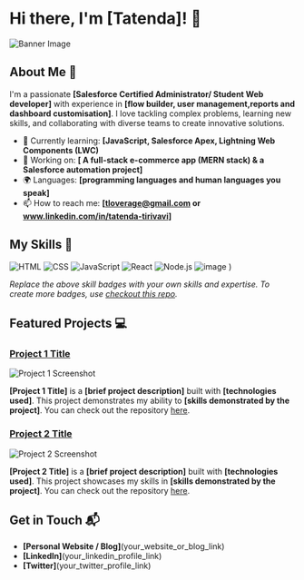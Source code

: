 # Hi there, I'm [Tatenda]! 👋

![Banner Image](your_banner_image_url_here)

## About Me 🚀

I'm a passionate **[Salesforce Certified Administrator/ Student Web developer]** with experience in **[flow builder, user management,reports and dashboard customisation]**. I love tackling complex problems, learning new skills, and collaborating with diverse teams to create innovative solutions.

- 🌱 Currently learning: **[JavaScript, Salesforce Apex, Lightning Web Components (LWC)**
- 🔭 Working on: **[ A full-stack e-commerce app (MERN stack) & a Salesforce automation project]**
- 🌍 Languages: **[programming languages and human languages you speak]**
- 📫 How to reach me: **[tloverage@gmail.com or www.linkedin.com/in/tatenda-tirivavi]**
  

## My Skills 🧠

![HTML](https://img.shields.io/badge/-HTML-E34F26?style=flat-square&logo=html5&logoColor=white)
![CSS](https://img.shields.io/badge/-CSS-1572B6?style=flat-square&logo=css3&logoColor=white)
![JavaScript](https://img.shields.io/badge/-JavaScript-F7DF1E?style=flat-square&logo=javascript&logoColor=black)
![React](https://img.shields.io/badge/-React-61DAFB?style=flat-square&logo=react&logoColor=black)
![Node.js](https://img.shields.io/badge/-Node.js-339933?style=flat-square&logo=node.js&logoColor=white)
![image](https://github.com/user-attachments/assets/b2457dd0-bf14-4e2e-a48a-7bcaa2b1ac32)
)


*Replace the above skill badges with your own skills and expertise. To create more badges, use [checkout this repo](https://github.com/alexandresanlim/Badges4-README.md-Profile).*

## Featured Projects 💻

### [Project 1 Title](project_1_link)

![Project 1 Screenshot](project_1_screenshot_url)

**[Project 1 Title]** is a **[brief project description]** built with **[technologies used]**. This project demonstrates my ability to **[skills demonstrated by the project]**. You can check out the repository [here](project_1_repository_link).

### [Project 2 Title](project_2_link)

![Project 2 Screenshot](project_2_screenshot_url)

**[Project 2 Title]** is a **[brief project description]** built with **[technologies used]**. This project showcases my skills in **[skills demonstrated by the project]**. You can check out the repository [here](project_2_repository_link).

## Get in Touch 📬

- **[Personal Website / Blog]**(your_website_or_blog_link)
- **[LinkedIn]**(your_linkedin_profile_link)
- **[Twitter]**(your_twitter_profile_link)



